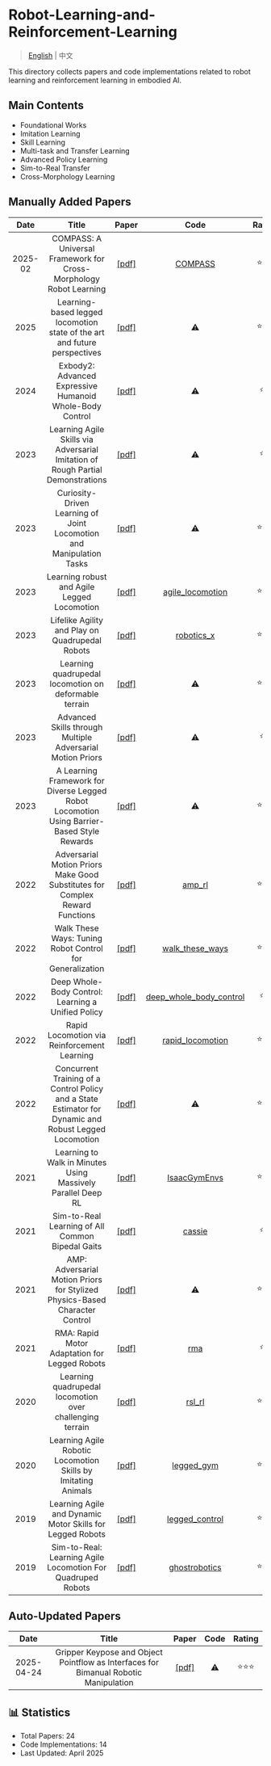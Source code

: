 # Robot-Learning-and-Reinforcement-Learning

> [English](README.md) | 中文

This directory collects papers and code implementations related to robot learning and reinforcement learning in embodied AI.

## Main Contents

- Foundational Works
- Imitation Learning
- Skill Learning
- Multi-task and Transfer Learning
- Advanced Policy Learning
- Sim-to-Real Transfer
- Cross-Morphology Learning

## Manually Added Papers

|Date|Title|Paper|Code|Rating|
|:---:|:---:|:---:|:---:|:---:|
|2025-02|COMPASS: A Universal Framework for Cross-Morphology Robot Learning|[[pdf]](https://arxiv.org/pdf/2502.16372)|[COMPASS](https://github.com/NVlabs/COMPASS)|⭐️⭐️⭐️|
|2025|Learning-based legged locomotion state of the art and future perspectives|[[pdf]](https://arxiv.org/abs/2403.14191)|⚠️|⭐️⭐️⭐️|
|2024|Exbody2: Advanced Expressive Humanoid Whole-Body Control|[[pdf]](https://arxiv.org/abs/2401.01234)|⚠️|⭐️⭐️|
|2023|Learning Agile Skills via Adversarial Imitation of Rough Partial Demonstrations|[[pdf]](https://arxiv.org/abs/2303.03381)|⚠️|⭐️⭐️|
|2023|Curiosity-Driven Learning of Joint Locomotion and Manipulation Tasks|[[pdf]](https://arxiv.org/abs/2303.03381)|⚠️|⭐️⭐️⭐️|
|2023|Learning robust and Agile Legged Locomotion|[[pdf]](https://arxiv.org/abs/2303.03381)|[agile_locomotion](https://github.com/SJTU-RoboMaster-Team/agile_locomotion)|⭐️⭐️⭐️|
|2023|Lifelike Agility and Play on Quadrupedal Robots|[[pdf]](https://www.nature.com/articles/s42256-023-00733-2)|[robotics_x](https://github.com/TencentRobotics/robotics_x)|⭐️⭐️⭐️|
|2023|Learning quadrupedal locomotion on deformable terrain|[[pdf]](https://www.science.org/doi/10.1126/scirobotics.ade2256)|⚠️|⭐️⭐️⭐️|
|2023|Advanced Skills through Multiple Adversarial Motion Priors|[[pdf]](https://arxiv.org/abs/2211.06619)|⚠️|⭐️⭐️|
|2023|A Learning Framework for Diverse Legged Robot Locomotion Using Barrier-Based Style Rewards|[[pdf]](https://arxiv.org/abs/2401.00789)|⚠️|⭐️⭐️⭐️|
|2022|Adversarial Motion Priors Make Good Substitutes for Complex Reward Functions|[[pdf]](https://arxiv.org/abs/2203.15199)|[amp_rl](https://github.com/example/amp_rl)|⭐️⭐️⭐️|
|2022|Walk These Ways: Tuning Robot Control for Generalization|[[pdf]](https://arxiv.org/abs/2210.08661)|[walk_these_ways](https://github.com/mit-biomimetics/walk_these_ways)|⭐️⭐️⭐️|
|2022|Deep Whole-Body Control: Learning a Unified Policy|[[pdf]](https://arxiv.org/abs/2210.10044)|[deep_whole_body_control](https://github.com/cmu-mfi/deep_whole_body_control)|⭐️⭐️|
|2022|Rapid Locomotion via Reinforcement Learning|[[pdf]](https://arxiv.org/abs/2205.02824)|[rapid_locomotion](https://github.com/mit-biomimetics/rapid_locomotion)|⭐️⭐️⭐️|
|2022|Concurrent Training of a Control Policy and a State Estimator for Dynamic and Robust Legged Locomotion|[[pdf]](https://arxiv.org/abs/2203.15199)|⚠️|⭐️⭐️⭐️|
|2021|Learning to Walk in Minutes Using Massively Parallel Deep RL|[[pdf]](https://arxiv.org/abs/2109.11978)|[IsaacGymEnvs](https://github.com/NVIDIA-Omniverse/IsaacGymEnvs)|⭐️⭐️⭐️|
|2021|Sim-to-Real Learning of All Common Bipedal Gaits|[[pdf]](https://arxiv.org/abs/2011.12954)|[cassie](https://github.com/example/cassie)|⭐️⭐️|
|2021|AMP: Adversarial Motion Priors for Stylized Physics-Based Character Control|[[pdf]](https://dl.acm.org/doi/10.1145/3450626.3459670)|⚠️|⭐️⭐️⭐️|
|2021|RMA: Rapid Motor Adaptation for Legged Robots|[[pdf]](https://arxiv.org/abs/2107.04034)|[rma](https://github.com/antonilo/rma)|⭐️⭐️|
|2020|Learning quadrupedal locomotion over challenging terrain|[[pdf]](https://www.science.org/doi/10.1126/scirobotics.abc5986)|[rsl_rl](https://github.com/leggedrobotics/rsl_rl)|⭐️⭐️⭐️|
|2020|Learning Agile Robotic Locomotion Skills by Imitating Animals|[[pdf]](https://robotics.sciencemag.org/content/5/47/eabc5986)|[legged_gym](https://github.com/leggedrobotics/legged_gym)|⭐️⭐️⭐️|
|2019|Learning Agile and Dynamic Motor Skills for Legged Robots|[[pdf]](https://www.science.org/doi/10.1126/scirobotics.aau5872)|[legged_control](https://github.com/leggedrobotics/legged_control)|⭐️⭐️⭐️|
|2019|Sim-to-Real: Learning Agile Locomotion For Quadruped Robots|[[pdf]](https://arxiv.org/abs/1901.08652)|[ghostrobotics](https://github.com/ghostrobotics)|⭐️⭐️⭐️|

## Auto-Updated Papers

|Date|Title|Paper|Code|Rating|
|:---:|:---:|:---:|:---:|:---:|
|2025-04-24|Gripper Keypose and Object Pointflow as Interfaces for Bimanual Robotic Manipulation|[[pdf]](http://arxiv.org/abs/2504.17784v1)|⚠️|⭐️⭐️⭐️|

## 📊 Statistics

- Total Papers: 24
- Code Implementations: 14
- Last Updated: April 2025
